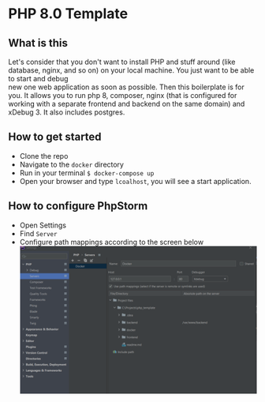 # PHP 8.0 Template

## What is this

Let's consider that you don't want to install PHP and stuff 
around (like database, nginx, and so on) on your local 
machine. You just want to be able to start and debug  
new one web application as soon as possible. 
Then this boilerplate is for you. It allows you to run
php 8, composer, nginx (that is configured for working with a 
separate frontend and backend on the same domain) and xDebug 3.
It also includes postgres.

## How to get started
- Clone the repo
- Navigate to the `docker` directory
- Run in your terminal `$ docker-compose up`
- Open your browser and type `lcoalhost`, you will see
a start application. 
  
## How to configure PhpStorm
- Open Settings
- Find `Server`
- Configure path mappings according to the screen below
![img.png](settings_phpstorm.png)
  
